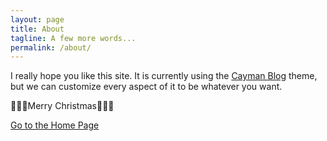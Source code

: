 ```yaml
---
layout: page
title: About
tagline: A few more words...
permalink: /about/
---
```


I really hope you like this site. It is currently using the [Cayman Blog](https://github.com/lorepirri/cayman-blog) theme, but we can customize every aspect of it to be whatever you want.

🎄🎄🎄Merry Christmas🎄🎄🎄

[Go to the Home Page](./)
